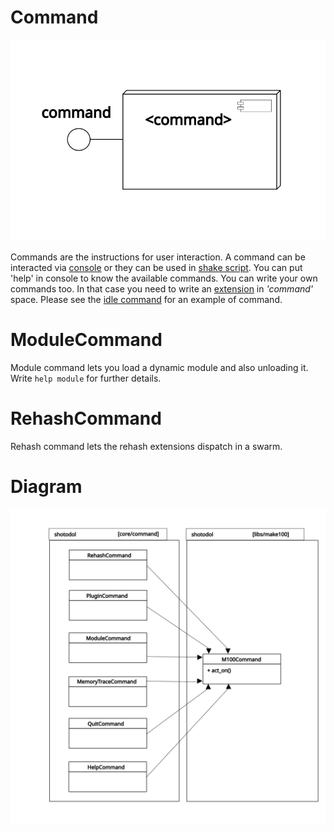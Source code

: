 Command
=========

![command component](../../docs/diagrams/command_component.svg)


Commands are the instructions for user interaction. A command can be interacted via [console](../console/README.md) or they can be used in [shake script](../shake/README.md). You can put 'help' in console to know the available commands. You can write your own commands too. In that case you need to write an [extension](../../libs/plugin/README.md) in _'command'_ space. Please see the [idle command](../idle/vsrc/IdleCommand.vala) for an example of command.

ModuleCommand
=============
Module command lets you load a dynamic module and also unloading it. Write `help module` for further details.

RehashCommand
=============
Rehash command lets the rehash extensions dispatch in a swarm.

Diagram
========

![Command hierarchy](../../docs/diagrams/command_hierarchy.svg)
